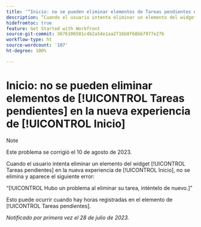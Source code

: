 ```yaml
---
title: '“Inicio: no se pueden eliminar elementos de Tareas pendientes en la nueva experiencia de Inicio”'
description: “Cuando el usuario intenta eliminar un elemento del widget Tareas pendientes en la nueva experiencia de Inicio, no se elimina y el usuario ve un error”.
hidefromtoc: true
feature: Get Started with Workfront
source-git-commit: 3676106501c4b2a54e1aa2716b8f68bb7977e27b
workflow-type: ht
source-wordcount: '107'
ht-degree: 100%

---
```



# Inicio: no se pueden eliminar elementos de [!UICONTROL Tareas pendientes] en la nueva experiencia de [!UICONTROL Inicio] 

>[!NOTE]
>
>Este problema se corrigió el 10 de agosto de 2023.

Cuando el usuario intenta eliminar un elemento del widget [!UICONTROL Tareas pendientes] en la nueva experiencia de [!UICONTROL Inicio], no se elimina y aparece el siguiente error:

“[!UICONTROL Hubo un problema al eliminar su tarea, inténtelo de nuevo.]”

Esto puede ocurrir cuando hay horas registradas en el elemento de [!UICONTROL Tareas pendientes].

_Notificado por primera vez el 28 de julio de 2023._


